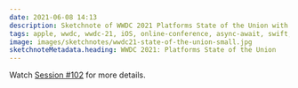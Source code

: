 ```yaml
---
date: 2021-06-08 14:13
description: Sketchnote of WWDC 2021 Platforms State of the Union with detailed announcements about Xcode 13, Xcode Cloud, Swift, SwiftUI, Swift Playground 4, AR, Metal, Focus, Screentime API, Widgets, SharePlay and more
tags: apple, wwdc, wwdc-21, iOS, online-conference, async-await, swift, swiftui, ar-kit, widget
image: images/sketchnotes/wwdc21-state-of-the-union-small.jpg
sketchnoteMetadata.heading: WWDC 2021: Platforms State of the Union
---
```


Watch [Session #102](https://developer.apple.com/wwdc21/102) for more details.
